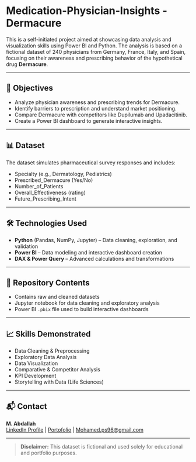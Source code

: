 # Medication-Physician-Insights - Dermacure

This is a self-initiated project aimed at showcasing data analysis and visualization skills using Power BI and Python. The analysis is based on a fictional dataset of 240 physicians from Germany, France, Italy, and Spain, focusing on their awareness and prescribing behavior of the hypothetical drug **Dermacure**.

---

## 🎯 Objectives

- Analyze physician awareness and prescribing trends for Dermacure.
- Identify barriers to prescription and understand market positioning.
- Compare Dermacure with competitors like Dupilumab and Upadacitinib.
- Create a Power BI dashboard to generate interactive insights.

---

## 📊 Dataset

The dataset simulates pharmaceutical survey responses and includes:

- Specialty (e.g., Dermatology, Pediatrics)
- Prescribed_Dermacure (Yes/No)
- Number_of_Patients
- Overall_Effectiveness (rating)
- Future_Prescribing_Intent

---

## 🛠️ Technologies Used

- **Python** (Pandas, NumPy, Jupyter) – Data cleaning, exploration, and validation
- **Power BI** – Data modeling and interactive dashboard creation
- **DAX & Power Query** – Advanced calculations and transformations

---

## 📂 Repository Contents

-  Contains raw and cleaned datasets
-  Jupyter notebook for data cleaning and exploratory analysis
-  Power BI `.pbix` file used to build interactive dashboards

---


## 📈 Skills Demonstrated

- Data Cleaning & Preprocessing
- Exploratory Data Analysis
- Data Visualization
- Comparative & Competitor Analysis
- KPI Development
- Storytelling with Data (Life Sciences)

---

## 📬 Contact

**M. Abdallah**  
[LinkedIn Profile](https://www.linkedin.com/in/mohamed-abdallah-paris/) | [Portofolio](mohamedabdallah.fr) | Mohamed.ps96@gmail.com

---

> **Disclaimer:** This dataset is fictional and used solely for educational and portfolio purposes.
